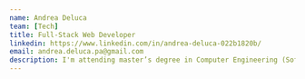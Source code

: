 ```yaml
---
name: Andrea Deluca
team: [Tech]
title: Full-Stack Web Developer
linkedin: https://www.linkedin.com/in/andrea-deluca-022b1820b/
email: andrea.deluca.pa@gmail.com
description: I'm attending master’s degree in Computer Engineering (Software) at PoliTO.
---
```


